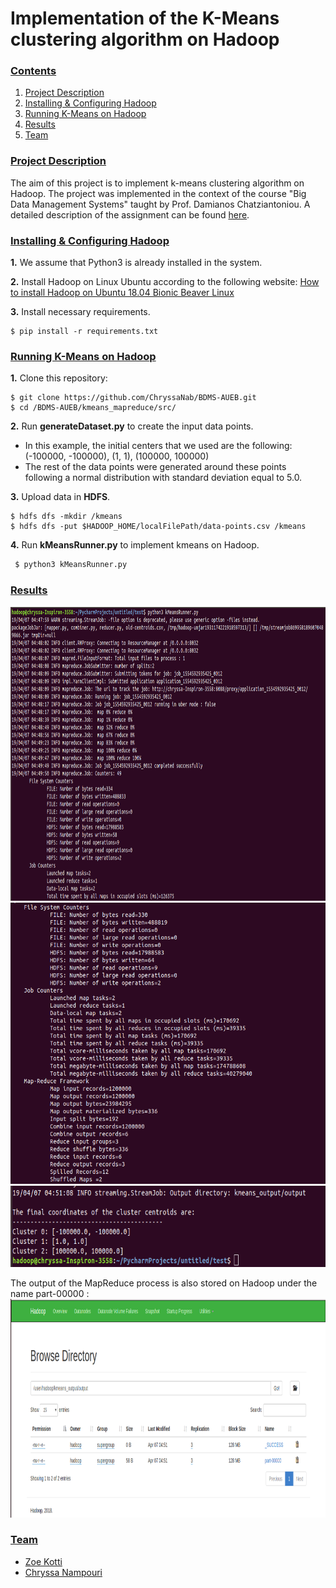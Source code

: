 # Implementation of the K-Means clustering algorithm on Hadoop

### [**Contents**](#)
1. [Project Description](#descr)
1. [Installing & Configuring Hadoop](#Inst)
2. [Running K-Means on Hadoop](#Run)
3. [Results](#Results)
4. [Team](#Team)


<a name="descr"></a>
<a name="Inst"></a>
<a name="Run"></a>
<a name="Results"></a>
<a name="Team"></a>

### [**Project Description**](#)

The aim of this project is to implement k-means clustering algorithm on Hadoop. The project was implemented in the context of the course "Big 
Data Management Systems" taught by Prof. Damianos Chatziantoniou. A detailed description of the assignment can be found [here](./kmeans_mapreduce/Proj1_Hadoop_Description.pdf).


<a name="cont"></a>

### [**Installing & Configuring Hadoop**](#)


**1.** We assume that Python3 is already installed in the system.

**2.** Install Hadoop on Linux Ubuntu according to the following website: [How to install Hadoop on Ubuntu 18.04 Bionic Beaver Linux](https://linuxconfig.org/how-to-install-hadoop-on-ubuntu-18-04-bionic-beaver-linux)

**3.** Install necessary requirements.
``` shell
$ pip install -r requirements.txt
```

### [**Running K-Means on Hadoop**](#)

**1.** Clone this repository:

``` shell
$ git clone https://github.com/ChryssaNab/BDMS-AUEB.git
$ cd /BDMS-AUEB/kmeans_mapreduce/src/
```
**2.** Run **generateDataset.py** to create the input data points. 
- In this example, the initial centers that we used are the following: (-100000, -100000), (1, 1), (100000, 100000)
- The rest of the data points were generated around these points following a normal distribution with standard deviation equal to 5.0. 

**3.** Upload data in **HDFS**.

``` shell
$ hdfs dfs -mkdir /kmeans
$ hdfs dfs -put $HADOOP_HOME/localFilePath/data-points.csv /kmeans
```

**4.** Run **kMeansRunner.py** to implement kmeans on Hadoop.

``` python
 $ python3 kMeansRunner.py
 ```
 
### [**Results**](#)


<img src="https://github.com/ChryssaNab/BDMS-AUEB/blob/master/kmeans_mapreduce/results/results.png" height="470"/>


<img src="https://github.com/ChryssaNab/BDMS-AUEB/blob/master/kmeans_mapreduce/results/results2.png" height="450"/>


<img src="https://github.com/ChryssaNab/BDMS-AUEB/blob/master/kmeans_mapreduce/results/results3.png" height="130"/>

The output of the MapReduce process is also stored on Hadoop under the name part-00000 :
<img src="https://github.com/ChryssaNab/BDMS-AUEB/blob/master/kmeans_mapreduce/results/hdfs_results.png" height = "350"/>


### [**Team**](#)

- [Zoe Kotti](https://github.com/zkotti)
- [Chryssa Nampouri](https://github.com/ChryssaNab)
